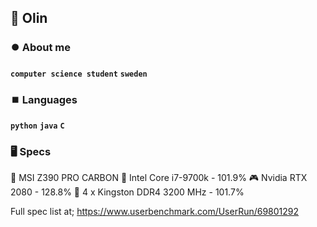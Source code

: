 ## 🔆 Olin

### ⏺️ About me

**`computer science student`** **`sweden`** 

### ⏹️ Languages

**`python`** **`java`** **`C`** 

### 🖥️ Specs

📔 MSI Z390 PRO CARBON
👾 Intel Core i7-9700k - 101.9%
🎮 Nvidia RTX 2080 - 128.8%
🎲 4 x Kingston DDR4 3200 MHz - 101.7%

Full spec list at;
        https://www.userbenchmark.com/UserRun/69801292
    

<!--
**olinwiol/olinwiol** is a ✨ _special_ ✨ repository because its `README.md` (this file) appears on your GitHub profile.

Here are some ideas to get you started:

- 🔭 I’m currently working on ...
- 🌱 I’m currently learning ...
- 👯 I’m looking to collaborate on ...
- 🤔 I’m looking for help with ...
- 💬 Ask me about ...
- 📫 How to reach me: ...
- 😄 Pronouns: ...
- ⚡ Fun fact: ...
-->
